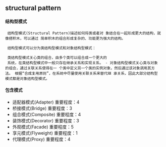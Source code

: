 ## structural pattern

#### 结构型模式
     结构型模式(Structural Pattern)描述如何将类或者对 象结合在一起形成更大的结构，就像搭积木，可以通过 简单积木的组合形成复杂的、功能更为强大的结构。

     结构型模式可以分为类结构型模式和对象结构型模式：

     类结构型模式关心类的组合，由多个类可以组合成一个更大的
     系统，在类结构型模式中一般只存在继承关系和实现关系。 - 对象结构型模式关心类与对象的组合，通过关联关系使得在一 个类中定义另一个类的实例对象，然后通过该对象调用其方法。 根据“合成复用原则”，在系统中尽量使用关联关系来替代继 承关系，因此大部分结构型模式都是对象结构型模式。

#### 包含模式

* 适配器模式(Adapter)
     重要程度：4
* 桥接模式(Bridge)
     重要程度：3
* 组合模式(Composite)
     重要程度：4
* 装饰模式(Decorator)
     重要程度：3
* 外观模式(Facade)
     重要程度：5
* 享元模式(Flyweight)
     重要程度：1
* 代理模式(Proxy)
     重要程度：4